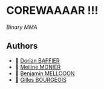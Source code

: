 # COREWAAAAR !!!
_Binary MMA_

## Authors
- :monkey: [Dorian BAFFIER](https://github.com/dbaffier)
- :panda_face: [Meiline MONIER](https://github.com/Meilinem)
- :snail: [Benjamin MELLOOON](https://github.com/Hawzaz)
- :owl: [Gilles BOURGEOIS](https://github.com/gbourgeo)
